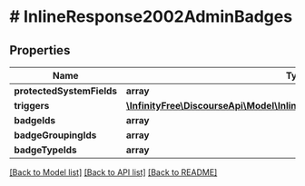 # # InlineResponse2002AdminBadges

## Properties

Name | Type | Description | Notes
------------ | ------------- | ------------- | -------------
**protectedSystemFields** | **array** |  |
**triggers** | [**\InfinityFree\DiscourseApi\Model\InlineResponse2002AdminBadgesTriggers**](InlineResponse2002AdminBadgesTriggers.md) |  |
**badgeIds** | **array** |  |
**badgeGroupingIds** | **array** |  |
**badgeTypeIds** | **array** |  |

[[Back to Model list]](../../README.md#models) [[Back to API list]](../../README.md#endpoints) [[Back to README]](../../README.md)
